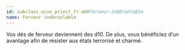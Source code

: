 ```yaml
---
id: subclass_wise_priest_fr.md#ferveur-inébranlable
name: Ferveur inébranlable
---
```


Vos dés de ferveur deviennent des d10. De plus, vous bénéficiez d’un avantage afin de résister aux états terrorisé et charmé.

